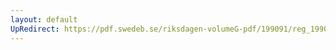 ```yaml
---
layout: default
UpRedirect: https://pdf.swedeb.se/riksdagen-volumeG-pdf/199091/reg_199091/reg_199091_1052.pdf
---
```

